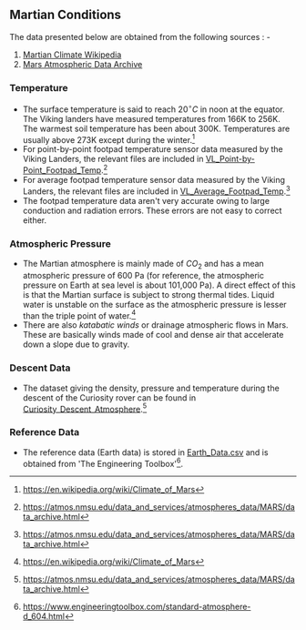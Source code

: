 ## Martian Conditions

The data presented below are obtained from the following sources : -

1. [Martian Climate Wikipedia](https://en.wikipedia.org/wiki/Climate_of_Mars)
2. [Mars Atmospheric Data Archive](https://atmos.nmsu.edu/data_and_services/atmospheres_data/MARS/data_archive.html)

### Temperature

- The surface temperature is said to reach $` 20^\circ C`$ in noon at the equator. The Viking landers have measured temperatures from 166K to 256K. The warmest soil temperature has been about 300K. Temperatures are usually above 273K except during the winter.[^1]
- For point-by-point footpad temperature sensor data measured by the Viking Landers, the relevant files are included in [VL_Point-by-Point_Footpad_Temp](Planetary_Data/Martian/VL_Point-by-Point_Footpad_Temp).[^2]
- For average footpad temperature sensor data measured by the Viking Landers, the relevant files are included in [VL_Average_Footpad_Temp](Planetary_Data/Martian/VL_Avg_Footpad_Temp).[^2]
- The footpad temperature data aren't very accurate owing to large conduction and radiation errors. These errors are not easy to correct either.


### Atmospheric Pressure

- The Martian atmosphere is mainly made of $` CO_2 `$ and has a mean atmospheric pressure of 600 Pa (for reference, the atmospheric pressure on Earth at sea level is about 101,000 Pa). A direct effect of this is that the Martian surface is subject to strong thermal tides. Liquid water is unstable on the surface as the atmospheric pressure is lesser than the triple point of water.[^1]
- There are also _katabatic winds_ or drainage atmospheric flows in Mars. These are basically winds made of cool and dense air that accelerate down a slope due to gravity.

### Descent Data

- The dataset giving the density, pressure and temperature during the descent of the Curiosity rover can be found in [Curiosity_Descent_Atmosphere](Planetary_Data/Martian/Curiosity_Descent_Atmosphere).[^2]

### Reference Data

- The reference data (Earth data) is stored in [Earth_Data.csv](Planetary_Data/Earth/Earth_Data.csv) and is obtained from 'The Engineering Toolbox'[^3].

[^1]: https://en.wikipedia.org/wiki/Climate_of_Mars
[^2]: https://atmos.nmsu.edu/data_and_services/atmospheres_data/MARS/data_archive.html
[^3]: https://www.engineeringtoolbox.com/standard-atmosphere-d_604.html

